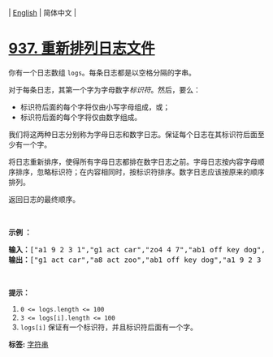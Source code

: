 | [English](README_EN.md) | 简体中文 |

# [937. 重新排列日志文件](https://leetcode-cn.com/problems/reorder-data-in-log-files)
<p>你有一个日志数组 <code>logs</code>。每条日志都是以空格分隔的字串。</p>

<p>对于每条日志，其第一个字为字母数字<em>标识符</em>。然后，要么：</p>

<ul>
	<li>标识符后面的每个字将仅由小写字母组成，或；</li>
	<li>标识符后面的每个字将仅由数字组成。</li>
</ul>

<p>我们将这两种日志分别称为字母日志和数字日志。保证每个日志在其标识符后面至少有一个字。</p>

<p>将日志重新排序，使得所有字母日志都排在数字日志之前。字母日志按内容字母顺序排序，忽略标识符；在内容相同时，按标识符排序。数字日志应该按原来的顺序排列。</p>

<p>返回日志的最终顺序。</p>

<p>&nbsp;</p>

<p><strong>示例 ：</strong></p>

<pre><strong>输入：</strong>[&quot;a1 9 2 3 1&quot;,&quot;g1 act car&quot;,&quot;zo4 4 7&quot;,&quot;ab1 off key dog&quot;,&quot;a8 act zoo&quot;]
<strong>输出：</strong>[&quot;g1 act car&quot;,&quot;a8 act zoo&quot;,&quot;ab1 off key dog&quot;,&quot;a1 9 2 3 1&quot;,&quot;zo4 4 7&quot;]
</pre>

<p>&nbsp;</p>

<p><strong>提示：</strong></p>

<ol>
	<li><code>0 &lt;= logs.length &lt;= 100</code></li>
	<li><code>3 &lt;= logs[i].length &lt;= 100</code></li>
	<li><code>logs[i]</code>&nbsp;保证有一个标识符，并且标识符后面有一个字。</li>
</ol>

**标签:**  [字符串](https://leetcode-cn.com/tag/string) 